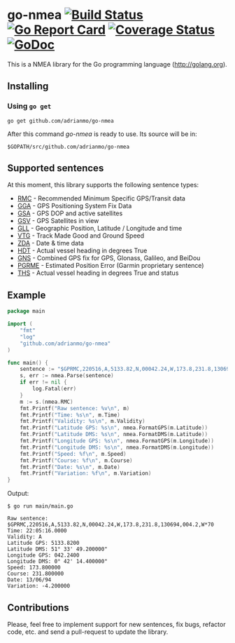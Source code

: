 # go-nmea [![Build Status](https://travis-ci.org/adrianmo/go-nmea.svg?branch=master)](https://travis-ci.org/adrianmo/go-nmea) [![Go Report Card](https://goreportcard.com/badge/github.com/adrianmo/go-nmea)](https://goreportcard.com/report/github.com/adrianmo/go-nmea) [![Coverage Status](https://coveralls.io/repos/adrianmo/go-nmea/badge.svg?branch=master&service=github)](https://coveralls.io/github/adrianmo/go-nmea?branch=master) [![GoDoc](https://godoc.org/github.com/adrianmo/go-nmea?status.svg)](https://godoc.org/github.com/adrianmo/go-nmea)

This is a NMEA library for the Go programming language (http://golang.org).

## Installing

### Using `go get`

    go get github.com/adrianmo/go-nmea

After this command *go-nmea* is ready to use. Its source will be in:

    $GOPATH/src/github.com/adrianmo/go-nmea

## Supported sentences

At this moment, this library supports the following sentence types:

- [RMC](http://aprs.gids.nl/nmea/#rmc) - Recommended Minimum Specific GPS/Transit data
- [GGA](http://aprs.gids.nl/nmea/#gga) - GPS Positioning System Fix Data
- [GSA](http://aprs.gids.nl/nmea/#gsa) - GPS DOP and active satellites
- [GSV](http://aprs.gids.nl/nmea/#gsv) - GPS Satellites in view
- [GLL](http://aprs.gids.nl/nmea/#gll) - Geographic Position, Latitude / Longitude and time
- [VTG](http://aprs.gids.nl/nmea/#vtg) - Track Made Good and Ground Speed
- [ZDA](http://aprs.gids.nl/nmea/#zda) - Date & time data
- [HDT](http://aprs.gids.nl/nmea/#hdt) - Actual vessel heading in degrees True
- [GNS](https://www.trimble.com/oem_receiverhelp/v4.44/en/NMEA-0183messages_GNS.html) - Combined GPS fix for GPS, Glonass, Galileo, and BeiDou
- [PGRME](http://aprs.gids.nl/nmea/#rme) - Estimated Position Error (Garmin proprietary sentence)
- [THS](http://www.nuovamarea.net/pytheas_9.html) - Actual vessel heading in degrees True and status

## Example

```go
package main

import (
	"fmt"
	"log"
	"github.com/adrianmo/go-nmea"
)

func main() {
	sentence := "$GPRMC,220516,A,5133.82,N,00042.24,W,173.8,231.8,130694,004.2,W*70"
	s, err := nmea.Parse(sentence)
	if err != nil {
		log.Fatal(err)
	}
	m := s.(nmea.RMC)
	fmt.Printf("Raw sentence: %v\n", m)
	fmt.Printf("Time: %s\n", m.Time)
	fmt.Printf("Validity: %s\n", m.Validity)
	fmt.Printf("Latitude GPS: %s\n", nmea.FormatGPS(m.Latitude))
	fmt.Printf("Latitude DMS: %s\n", nmea.FormatDMS(m.Latitude))
	fmt.Printf("Longitude GPS: %s\n", nmea.FormatGPS(m.Longitude))
	fmt.Printf("Longitude DMS: %s\n", nmea.FormatDMS(m.Longitude))
	fmt.Printf("Speed: %f\n", m.Speed)
	fmt.Printf("Course: %f\n", m.Course)
	fmt.Printf("Date: %s\n", m.Date)
	fmt.Printf("Variation: %f\n", m.Variation)
}
```

Output:

```
$ go run main/main.go

Raw sentence: $GPRMC,220516,A,5133.82,N,00042.24,W,173.8,231.8,130694,004.2,W*70
Time: 22:05:16.0000
Validity: A
Latitude GPS: 5133.8200
Latitude DMS: 51° 33' 49.200000"
Longitude GPS: 042.2400
Longitude DMS: 0° 42' 14.400000"
Speed: 173.800000
Course: 231.800000
Date: 13/06/94
Variation: -4.200000
```

## Contributions

Please, feel free to implement support for new sentences, fix bugs, refactor code, etc. and send a pull-request to update the library.
